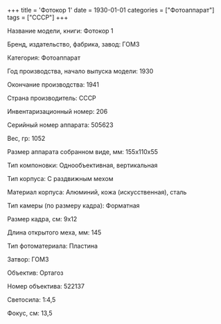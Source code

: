 +++
title = 'Фотокор 1'
date = 1930-01-01
categories = ["Фотоаппарат"]
tags = ["СССР"]
+++

Название модели, книги: Фотокор 1

Бренд, издательство, фабрика, завод: ГОМЗ

Категория: Фотоаппарат

Год производства, начало выпуска модели: 1930

Окончание производства: 1941

Страна производитель: СССР

Инвентаризационный номер: 206

Серийный номер аппарата: 505623

Вес, гр: 1052

Размер аппарата  собранном виде, мм: 155х110х55

Тип компоновки: Однообъективная, вертикальная

Тип корпуса: С раздвижным мехом

Материал корпуса: Алюминий, кожа (искусственная), сталь

Тип камеры (по размеру кадра): Форматная

Размер кадра, см: 9х12

Длина открытого меха, мм: 145

Тип фотоматериала: Пластина

Затвор: ГОМЗ

Объектив: Ортагоз

Номер объектива: 522137

Светосила: 1:4,5

Фокус, см: 13,5

